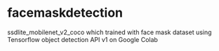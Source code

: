 # facemaskdetection
ssdlite_mobilenet_v2_coco which trained with face mask dataset using Tensorflow object detection API v1 on Google Colab
